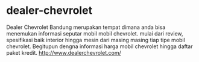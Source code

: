 # dealer-chevrolet
Dealer Chevrolet Bandung merupakan tempat dimana anda bisa menemukan informasi seputar mobil mobil chevrolet. mulai dari review, spesifikasi baik interior hingga mesin dari masing masing tiap tipe mobil chevrolet. Begitupun dengna informasi harga mobil chevrolet hingga daftar paket kredit. http://www.dealerchevrolet.com/
